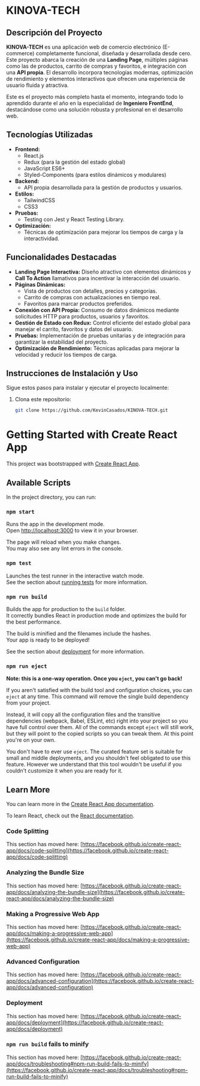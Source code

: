 # KINOVA-TECH

## Descripción del Proyecto
**KINOVA-TECH** es una aplicación web de comercio electrónico (E-commerce) completamente funcional, diseñada y desarrollada desde cero. Este proyecto abarca la creación de una **Landing Page**, múltiples páginas como las de productos, carrito de compras y favoritos, e integración con una **API propia**. El desarrollo incorpora tecnologías modernas, optimización de rendimiento y elementos interactivos que ofrecen una experiencia de usuario fluida y atractiva.

Este es el proyecto más completo hasta el momento, integrando todo lo aprendido durante el año en la especialidad de **Ingeniero FrontEnd**, destacándose como una solución robusta y profesional en el desarrollo web.

## Tecnologías Utilizadas
- **Frontend:**
  - React.js
  - Redux (para la gestión del estado global)
  - JavaScript ES6+
  - Styled-Components (para estilos dinámicos y modulares)
- **Backend:**
  - API propia desarrollada para la gestión de productos y usuarios.
- **Estilos:**
  - TailwindCSS
  - CSS3
- **Pruebas:**
  - Testing con Jest y React Testing Library.
- **Optimización:**
  - Técnicas de optimización para mejorar los tiempos de carga y la interactividad.

## Funcionalidades Destacadas
- **Landing Page Interactiva:** Diseño atractivo con elementos dinámicos y **Call To Action** llamativos para incentivar la interacción del usuario.
- **Páginas Dinámicas:**
  - Vista de productos con detalles, precios y categorías.
  - Carrito de compras con actualizaciones en tiempo real.
  - Favoritos para marcar productos preferidos.
- **Conexión con API Propia:** Consumo de datos dinámicos mediante solicitudes HTTP para productos, usuarios y favoritos.
- **Gestión de Estado con Redux:** Control eficiente del estado global para manejar el carrito, favoritos y datos del usuario.
- **Pruebas:** Implementación de pruebas unitarias y de integración para garantizar la estabilidad del proyecto.
- **Optimización de Rendimiento:** Técnicas aplicadas para mejorar la velocidad y reducir los tiempos de carga.

## Instrucciones de Instalación y Uso
Sigue estos pasos para instalar y ejecutar el proyecto localmente:

1. Clona este repositorio:
   ```bash
   git clone https://github.com/KevinCasados/KINOVA-TECH.git

# Getting Started with Create React App

This project was bootstrapped with [Create React App](https://github.com/facebook/create-react-app).

## Available Scripts

In the project directory, you can run:

### `npm start`

Runs the app in the development mode.\
Open [http://localhost:3000](http://localhost:3000) to view it in your browser.

The page will reload when you make changes.\
You may also see any lint errors in the console.

### `npm test`

Launches the test runner in the interactive watch mode.\
See the section about [running tests](https://facebook.github.io/create-react-app/docs/running-tests) for more information.

### `npm run build`

Builds the app for production to the `build` folder.\
It correctly bundles React in production mode and optimizes the build for the best performance.

The build is minified and the filenames include the hashes.\
Your app is ready to be deployed!

See the section about [deployment](https://facebook.github.io/create-react-app/docs/deployment) for more information.

### `npm run eject`

**Note: this is a one-way operation. Once you `eject`, you can't go back!**

If you aren't satisfied with the build tool and configuration choices, you can `eject` at any time. This command will remove the single build dependency from your project.

Instead, it will copy all the configuration files and the transitive dependencies (webpack, Babel, ESLint, etc) right into your project so you have full control over them. All of the commands except `eject` will still work, but they will point to the copied scripts so you can tweak them. At this point you're on your own.

You don't have to ever use `eject`. The curated feature set is suitable for small and middle deployments, and you shouldn't feel obligated to use this feature. However we understand that this tool wouldn't be useful if you couldn't customize it when you are ready for it.

## Learn More

You can learn more in the [Create React App documentation](https://facebook.github.io/create-react-app/docs/getting-started).

To learn React, check out the [React documentation](https://reactjs.org/).

### Code Splitting

This section has moved here: [https://facebook.github.io/create-react-app/docs/code-splitting](https://facebook.github.io/create-react-app/docs/code-splitting)

### Analyzing the Bundle Size

This section has moved here: [https://facebook.github.io/create-react-app/docs/analyzing-the-bundle-size](https://facebook.github.io/create-react-app/docs/analyzing-the-bundle-size)

### Making a Progressive Web App

This section has moved here: [https://facebook.github.io/create-react-app/docs/making-a-progressive-web-app](https://facebook.github.io/create-react-app/docs/making-a-progressive-web-app)

### Advanced Configuration

This section has moved here: [https://facebook.github.io/create-react-app/docs/advanced-configuration](https://facebook.github.io/create-react-app/docs/advanced-configuration)

### Deployment

This section has moved here: [https://facebook.github.io/create-react-app/docs/deployment](https://facebook.github.io/create-react-app/docs/deployment)

### `npm run build` fails to minify

This section has moved here: [https://facebook.github.io/create-react-app/docs/troubleshooting#npm-run-build-fails-to-minify](https://facebook.github.io/create-react-app/docs/troubleshooting#npm-run-build-fails-to-minify)
